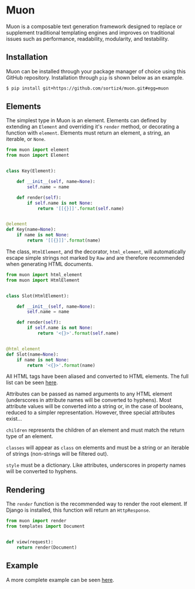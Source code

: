 # Muon
Muon is a composable text generation framework designed to replace or
supplement traditional templating engines and improves on traditional
issues such as performance, readability, modularity, and testability.

## Installation
Muon can be installed through your package manager of choice using this
GitHub repository. Installation through `pip` is shown below as an example.

```sh
$ pip install git+https://github.com/sortiz4/muon.git#egg=muon
```

## Elements
The simplest type in Muon is an element. Elements can defined by extending an
`Element` and overriding it's `render` method, or decorating a function with
`element`. Elements must return an element, a string, an iterable, or `None`.

```python
from muon import element
from muon import Element


class Key(Element):

    def __init__(self, name=None):
        self.name = name

    def render(self):
        if self.name is not None:
            return '[[{}]]'.format(self.name)


@element
def Key(name=None):
    if name is not None:
        return '[[{}]]'.format(name)
```

The class, `HtmlElement`, and the decorator, `html_element`, will automatically
escape simple strings not marked by `Raw` and are therefore recommended when
generating HTML documents.

```python
from muon import html_element
from muon import HtmlElement


class Slot(HtmlElement):

    def __init__(self, name=None):
        self.name = name

    def render(self):
        if self.name is not None:
            return '<{}>'.format(self.name)


@html_element
def Slot(name=None):
    if name is not None:
        return '<{}>'.format(name)
```

All HTML tags have been aliased and converted to HTML elements. The full list
can be seen [here][1].

Attributes can be passed as named arguments to any HTML element (underscores in
attribute names will be converted to hyphens). Most attribute values will be
converted into a string or, in the case of booleans, reduced to a simpler
representation. However, three special attributes exist...

`children` represents the children of an element and must match the return
type of an element.

`classes` will appear as `class` on elements and must be a string or an
iterable of strings (non-strings will be filtered out).

`style` must be a dictionary. Like attributes, underscores in property names
will be converted to hyphens.

## Rendering
The `render` function is the recommended way to render the root element. If
Django is installed, this function will return an `HttpResponse`.

```python
from muon import render
from templates import Document


def view(request):
    return render(Document)
```

## Example
A more complete example can be seen [here][2].

[1]: https://github.com/sortiz4/muon/blob/master/muon/html.py
[2]: https://github.com/sortiz4/muon/blob/master/example.py
